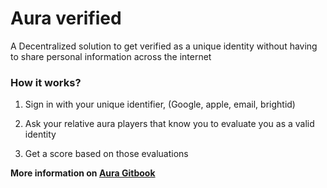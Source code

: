 # Aura verified

A Decentralized solution to get verified as a unique identity without having to share personal information across the internet

### How it works?

1. Sign in with your unique identifier, (Google, apple, email, brightid)

2. Ask your relative aura players that know you to evaluate you as a valid identity

3. Get a score based on those evaluations

**More information on [Aura Gitbook](https://brightid.gitbook.io/aura)**
